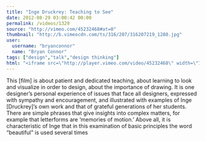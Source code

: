 ```yaml
---
title: "Inge Druckrey: Teaching to See"
date: 2012-08-29 03:00:42 00:00
permalink: /videos/1329
source: "http://vimeo.com/45232468#at=0"
thumbnail: "http://b.vimeocdn.com/ts/316/207/316207219_1280.jpg"
user:
  username: "bryanconnor"
  name: "Bryan Connor"
tags: ["design","talk","design thinking"]
html: "<iframe src=\"http://player.vimeo.com/video/45232468\" width=\"1280\" height=\"720\" frameborder=\"0\" webkitAllowFullScreen mozallowfullscreen allowFullScreen></iframe>"
---
```


This [film] is about patient and dedicated teaching, about learning to look and visualize in order to design, about the importance of drawing. It is one designer’s personal experience of issues that face all designers, expressed with sympathy and encouragement, and illustrated with examples of Inge [Druckrey]’s own work and that of grateful generations of her students. There are simple phrases that give insights into complex matters, for example that letterforms are ‘memories of motion.’ Above all, it is characteristic of Inge that in this examination of basic principles the word “beautiful” is used several times